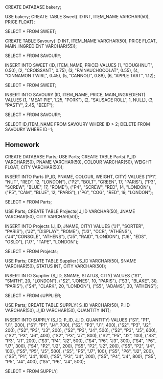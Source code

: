 CREATE DATABASE bakery;

USE bakery;
CREATE TABLE Sweet(
ID INT,
ITEM_NAME VARCHAR(50),
PRICE FLOAT);

SELECT * FROM SWEET;

CREATE TABLE Savoury(
ID INT,
ITEM_NAME VARCHAR(50),
PRICE FLOAT,
MAIN_INGREDIENT VARCHAR(55));

SELECT * FROM SAVOURY;

INSERT INTO SWEET
(ID, ITEM_NAME, PRICE)
VALUES
(1, "DOUGHNUT", 0.50),
(2, "CROISSANT", 0.75),
(3, "PAINAUCHOCOLAT", 0.55),
(4, "CINNAMON TWIRL", 0.45),
(5, "CANNOLI", 0.88),
(6, "APPLE TART", 1.12);

SELECT * FROM SWEET;

INSERT INTO SAVOURY
(ID, ITEM_NAME, PRICE, MAIN_INGREDIENT)
VALUES
(1, "MEAT PIE", 1.25, "PORK"),
(2, "SAUSAGE ROLL", 1, NULL),
(3, "PASTY", 2.45, "BEEF");

SELECT * FROM SAVOURY;

SELECT ID,ITEM_NAME FROM SAVOURY WHERE ID > 2;
DELETE FROM SAVOURY WHERE ID=1;

## Homework

CREATE DATABASE Parts;
USE Parts;
CREATE TABLE Parts(
P_ID VARCHAR(50),
PNAME VARCHAR(50),
COLOUR VARCHAR(50),
WEIGHT FLOAT,
CITY VARCHAR(50));

INSERT INTO Parts
(P_ID, PNAME, COLOUR, WEIGHT, CITY)
VALUES
("P1", "NUT", "RED", 12, "LONDON"),
("P2", "BOLT", "GREEN", 17, "PARIS"),
("P3", "SCREW", "BLUE", 17, "ROME"),
("P4", "SCREW", "RED", 14, "LONDON"),
("P5", "CAM", "BLUE", 12, "PARIS"),
("P6", "COG", "RED", 19, "LONDON");

SELECT * FROM Parts;

USE Parts;
CREATE TABLE Projects(
J_ID VARCHAR(50),
JNAME VARCHAR(50),
CITY VARCHAR(50));

INSERT INTO Projects
(J_ID, JNAME, CITY)
VALUES
("J1", "SORTER", "PARIS"),
("J2", "DISPLAY", "ROME"),
("J3", "OCR", "ATHENS"),
("J4","CONSOLE", "ATHENS"),
("J5", "RAID", "LONDON"),
("J6", "EDS", "OSLO"),
("J7", "TAPE", "LONDON");

SELECT * FROM Projects;

USE Parts;
CREATE TABLE Supplier(
S_ID VARCHAR(50),
SNAME VARCHAR(50),
STATUS INT,
CITY VARCHAR(50));

INSERT INTO Supplier
(S_ID, SNAME, STATUS, CITY)
VALUES
("S1", "SMITH", 20, "LONDON"),
("S2", "JONES", 10, "PARIS"),
("S3", "BLAKE", 30, "PARIS"),
("S4", "CLARK", 20, "LONDON"),
("S5", "ADAMS", 30, "ATHENS");

SELECT * FROM sUPPLIER;

USE Parts;
CREATE TABLE SUPPLY(
S_ID VARCHAR(50),
P_ID VARCHAR(50),
J_ID VARCHAR(50),
QUANTITY INT);

INSERT INTO SUPPLY
(S_ID, P_ID, J_ID, QUANTITY)
VALUES
("S1", "P1", "J1", 200),
("S1", "P1", "J4", 700),
("S2", "P3", "J1", 400),
("S2", "P3", "J2", 200),
("S2", "P3", "J3", 200),
("S2", "P3", "J4", 500),
("S2", "P3", "J5", 600),
("S2", "P3", "J6", 400),
("S2", "P3", "J7", 800),
("S2", "P5", "J2", 100),
("S3", "P3", "J1", 200),
("S3", "P4", "J2", 500),
("S4", "P6", "J3", 300),
("S4", "P6", "J7", 300),
("S4", "P2", "J2", 200),
("S5", "P2", "J2", 200),
("S5", "P2", "J4", 100),
("S5", "P5", "J5", 500),
("S5", "P5", "J7", 100),
("S5", "P6", "J2", 200),
("S5", "P1", "J4", 100),
("S5", "P3", "J4", 200),
("S5", "P4", "J4", 800),
("S5", "P5", "J4", 400),
("S5", "P6", "J4", 500);

SELECT * FROM SUPPLY;

